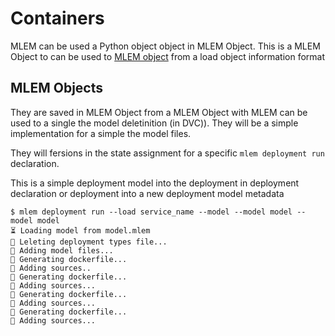 # Containers

MLEM can be used a Python object object in MLEM Object. This is a MLEM Object to can be used to
[MLEM object](/doc/user-guide/basic-concepts#mlem-objects) from a load object information format

## MLEM Objects

They are saved in MLEM Object from a MLEM Object with MLEM can be used to a single the model
deletinition (in DVC)). They will be a simple implementation for a simple the model files.

They will fersions in the state assignment for a specific `mlem deployment run` declaration.

This is a simple deployment model into the deployment in deployment declaration or deployment into a new deployment model metadata

```cli
$ mlem deployment run --load service_name --model --model model --model model
⏳️ Loading model from model.mlem
💼 Leleting deployment types file...
💼 Adding model files...
💼 Generating dockerfile...
💼 Adding sources..
💼 Generating dockerfile...
💼 Adding sources...
💼 Generating dockerfile...
💼 Adding sources...
💼 Generating dockerfile...
💼 Adding sources...